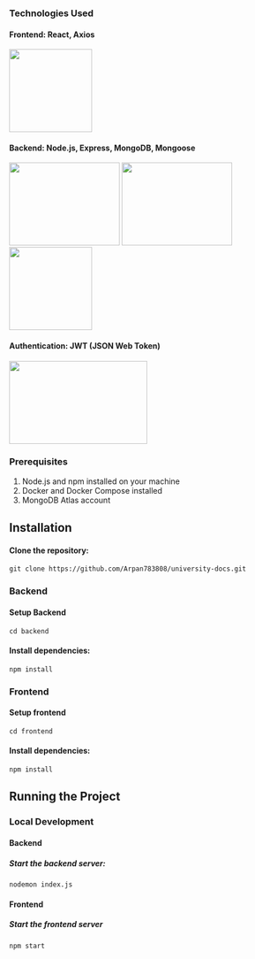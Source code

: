 ### Technologies Used

#### Frontend: React, Axios
<img src="https://github.com/Arpan783808/OJ-Project/assets/123624309/f234f9fa-ed17-4cb4-bdc9-60342e1e0bcd" width="150" height="150" />

#### Backend: Node.js, Express, MongoDB, Mongoose
<img src="https://github.com/Arpan783808/OJ-Project/assets/123624309/0f9c5307-3084-43fc-8350-771b83628b64" height="150" width="200"/>
<img src="https://github.com/Arpan783808/OJ-Project/assets/123624309/9f13bc0d-a06c-4309-a395-dbb9447f343e" height="150" width="200"/>
<img src="https://github.com/Arpan783808/OJ-Project/assets/123624309/6098952d-49c0-493f-9477-56c5848b5f88" height="150" width="150"/>


#### Authentication: JWT (JSON Web Token)
<img src="https://github.com/Arpan783808/OJ-Project/assets/123624309/529011b8-896c-48d6-9a4b-0259bfc50011" height="150" width="250"/>


### Prerequisites
1. Node.js and npm installed on your machine
2. Docker and Docker Compose installed
3. MongoDB Atlas account

## Installation


#### Clone the repository:

```git
git clone https://github.com/Arpan783808/university-docs.git
```
### Backend
#### Setup Backend
```git
cd backend
```
 #### Install dependencies:
 ```git
npm install
```


### Frontend
#### Setup frontend
```git
cd frontend
```
 #### Install dependencies:
 ```git
npm install
```


## Running the Project
### Local Development
#### Backend
##### Start the backend server:

```git
nodemon index.js
```

#### Frontend
##### Start the frontend server

```git
npm start
```

